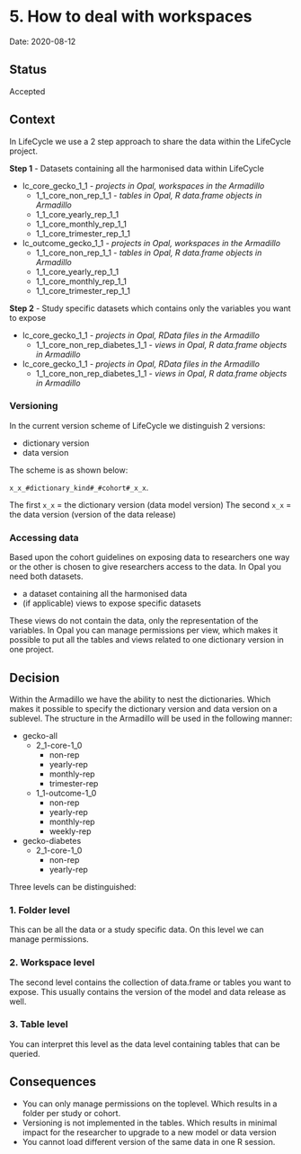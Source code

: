 # 5. How to deal with workspaces

Date: 2020-08-12

## Status

Accepted

## Context

In LifeCycle we use a 2 step approach to share the data within the LifeCycle project.

**Step 1** - Datasets containing all the harmonised data within LifeCycle
- lc_core_gecko_1_1 - *projects in Opal, workspaces in the Armadillo*
  - 1_1_core_non_rep_1_1 - *tables in Opal, R data.frame objects in Armadillo*
  - 1_1_core_yearly_rep_1_1
  - 1_1_core_monthly_rep_1_1
  - 1_1_core_trimester_rep_1_1
- lc_outcome_gecko_1_1 - *projects in Opal, workspaces in the Armadillo*
  - 1_1_core_non_rep_1_1 - *tables in Opal, R data.frame objects in Armadillo*
  - 1_1_core_yearly_rep_1_1
  - 1_1_core_monthly_rep_1_1
  - 1_1_core_trimester_rep_1_1

**Step 2** - Study specific datasets which contains only the variables you want to expose
  - lc_core_gecko_1_1 - *projects in Opal, RData files in the Armadillo*
    - 1_1_core_non_rep_diabetes_1_1 - *views in Opal, R data.frame objects in Armadillo*
  - lc_core_gecko_1_1 - *projects in Opal, RData files in the Armadillo*
    - 1_1_core_non_rep_diabetes_1_1 - *views in Opal, R data.frame objects in Armadillo*

### Versioning
In the current version scheme of LifeCycle we distinguish 2 versions: 
- dictionary version 
- data version

The scheme is as shown below:

`x_x_#dictionary_kind#_#cohort#_x_x`.

The first `x_x` = the dictionary version (data model version)
The second `x_x` = the data version (version of the data release)

### Accessing data
Based upon the cohort guidelines on exposing data to researchers one way or the other is chosen to give researchers access to the data.
In Opal you need both datasets. 
- a dataset containing all the harmonised data
- (if applicable) views to expose specific datasets

These views do not contain the data, only the representation of the variables. In Opal you can manage permissions per view, which makes it possible to put all the tables and views related to one dictionary version in one project.

## Decision
Within the Armadillo we have the ability to nest the dictionaries. Which makes it possible to specify the dictionary version and data version on a sublevel. The structure in the Armadillo will be used in the following manner:

- gecko-all 
  - 2_1-core-1_0
    - non-rep
    - yearly-rep
    - monthly-rep
    - trimester-rep
  - 1_1-outcome-1_0
    - non-rep
    - yearly-rep
    - monthly-rep
    - weekly-rep
- gecko-diabetes
  - 2_1-core-1_0
    - non-rep
    - yearly-rep

Three levels can be distinguished:
### 1. Folder level
This can be all the data or a study specific data. On this level we can manage permissions.
### 2. Workspace level
The second level contains the collection of data.frame or tables you want to expose. This usually contains the version of the model and data release as well.
### 3. Table level 
You can interpret this level as the data level containing tables that can be queried.
  
## Consequences
- You can only manage permissions on the toplevel. Which results in a folder per study or cohort.
- Versioning is not implemented in the tables. Which results in minimal impact for the researcher to upgrade to a new model or data version
- You cannot load different version of the same data in one R session.
